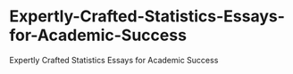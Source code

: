 # Expertly-Crafted-Statistics-Essays-for-Academic-Success
Expertly Crafted Statistics Essays for Academic Success
